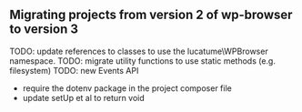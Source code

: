 ##  Migrating projects from version 2 of wp-browser to version 3

TODO: update references to classes to use the lucatume\WPBrowser namespace.
TODO: migrate utility functions to use static methods (e.g. filesystem)
TODO: new Events API
* require the dotenv package in the project composer file
* update setUp et al to return void
